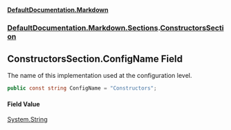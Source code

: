 #### [DefaultDocumentation\.Markdown](../../../../index.md 'index')
### [DefaultDocumentation\.Markdown\.Sections](../../../../index.md#DefaultDocumentation.Markdown.Sections 'DefaultDocumentation\.Markdown\.Sections').[ConstructorsSection](index.md 'DefaultDocumentation\.Markdown\.Sections\.ConstructorsSection')

## ConstructorsSection\.ConfigName Field

The name of this implementation used at the configuration level\.

```csharp
public const string ConfigName = "Constructors";
```

#### Field Value
[System\.String](https://learn.microsoft.com/en-us/dotnet/api/system.string 'System\.String')